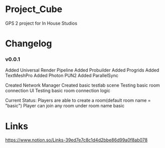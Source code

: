 # Project_Cube
 GPS 2 project for In House Studios
 
 # Changelog
 
 ### v0.0.1 
 
 Added Universal Render Pipeline Added Probuilder Added Progrids Added TextMeshPro Added Photon PUN2 Added ParallelSync

Created Network Manager Created basic testlab scene Testing basic room connection UI Testing basic room connection logic

Current Status: Players are able to create a room(default room name = "basic") Player can join any room under room name basic

# Links

https://www.notion.so/Links-39ed7e7c8c1d4d2bbe86d99a0f8ab078
